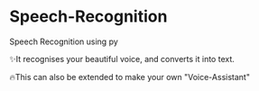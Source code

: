 # Speech-Recognition
Speech Recognition using py

✨It recognises your beautiful voice, and converts it into text.

🔥This can also be extended to make your own "Voice-Assistant"

